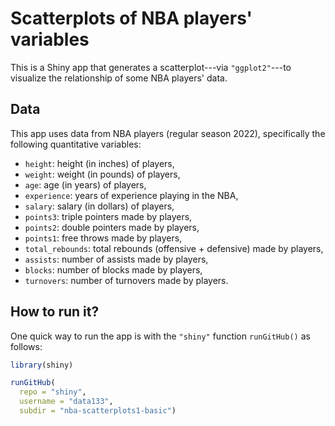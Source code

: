# Scatterplots of NBA players' variables

This is a Shiny app that generates a scatterplot---via `"ggplot2"`---to 
visualize the relationship of some NBA players' data.



## Data

This app uses data from NBA players (regular season 2022), specifically
the following quantitative variables:

- `height`: height (in inches) of players,
- `weight`: weight (in pounds) of players,
- `age`: age (in years) of players, 
- `experience`: years of experience playing in the NBA,
- `salary`: salary (in dollars) of players,
- `points3`: triple pointers made by players,
- `points2`: double pointers made by players,
- `points1`: free throws made by players,
- `total_rebounds`: total rebounds (offensive + defensive) made by players,
- `assists`: number of assists made by players,
- `blocks`: number of blocks made by players,
- `turnovers`: number of turnovers made by players.



## How to run it?

One quick way to run the app is with the `"shiny"` function `runGitHub()` as follows:

```R
library(shiny)

runGitHub(
  repo = "shiny", 
  username = "data133", 
  subdir = "nba-scatterplots1-basic")
```

